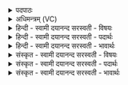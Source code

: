 <details><summary>पदपाठः</summary>

यस्मि॑न्। ऋचः॑। साम॑। यजू॑षि। यस्मि॑न्। प्रति॑ष्ठि॑ता। प्रति॑स्थ॒तेति॒ प्रति॑ऽस्थिता। र॒थ॒ना॒भावि॒वेति॑ रथना॒भौऽइ॑व। अ॒राः। यस्मि॑न्। चि॒त्तम्। सर्व॑म्। ओत॒मित्याऽउ॑तम्। प्र॒जाना॒मिति॑ प्र॒ऽजाना॑म्। तत्। मे॒। मनः॑। शि॒वस॑ङ्कल्प॒मिति॑ शि॒वऽस॑ङ्कल्पम्। अ॒स्तु। ५।
</details>

<details><summary>अधिमन्त्रम् (VC)</summary>

- मनो देवता
- शिवसङ्कल्प ऋषिः
- त्रिष्टुप्
- धैवतः
</details>

<details><summary>हिन्दी - स्वामी दयानन्द सरस्वती  - विषयः</summary>

फिर उसी विषय को अगले मन्त्र में कहा है ॥
</details>

<details><summary>हिन्दी - स्वामी दयानन्द सरस्वती  - पदार्थः</summary>

पदार्थान्वयभाषाः -  (यस्मिन्) जिस मन में (रथनाभाविव, अराः) जैसे रथ के पहिये के बीच के काष्ठ में अरा लगे होते हैं, वैसे (ऋचः) ऋग्वेद (साम) सामवेद (यजूंषि) यजुर्वेद (प्रतिष्ठिता) सब ओर से स्थित और (यस्मिन्) जिसमें अथर्ववेद स्थित है, (यस्मिन्) जिसमें (प्रजानाम्) प्राणियों का (सर्वम्) समग्र (चित्तम्) सर्व पदार्थसम्बन्धी ज्ञान (ओतम्) सूत में मणियों के समान संयुक्त है, (तत्) वह (मे) मेरा (मनः) मन (शिवसङ्कल्पम्) कल्याणकारी वेदादि सत्यशास्त्रों का प्रचाररूप सङ्कल्पवाला (अस्तु) हो ॥५ ॥
</details>

<details><summary>हिन्दी - स्वामी दयानन्द सरस्वती  - भावार्थः</summary>

भावार्थभाषाः -  इस मन्त्र में उपमा और वाचकलुप्तोपमालङ्कार हैं। हे मनुष्यो ! तुम लोगों को चाहिये कि जिस मन के स्वस्थ रहने में ही वेदादि विद्याओं का आधार और जिसमें सब व्यवहारों का ज्ञान एकत्र होता है, उस अन्तःकरण को विद्या और धर्म के आचरण से पवित्र करो ॥५ ॥
</details>

<details><summary>संस्कृत - स्वामी दयानन्द सरस्वती  - विषयः</summary>

पुनस्तमेव विषयमाह ॥
</details>

<details><summary>संस्कृत - स्वामी दयानन्द सरस्वती  - पदार्थः</summary>

पदार्थान्वयभाषाः -  रथनाभाविवारा यस्मिन् मनसि ऋचः साम यजूंषि प्रतिष्ठिता, यस्मिन्नथर्वाणः प्रतिष्ठिता भवन्ति, यस्मिन् प्रजानां सर्व चित्तमोतमस्ति, तन्मे मनः शिवसङ्कल्पमस्तु ॥५ ॥
</details>

<details><summary>संस्कृत - स्वामी दयानन्द सरस्वती  - भावार्थः</summary>

भावार्थभाषाः -  अत्रोपमावाचकलुप्तोपमालङ्कारौ। हे मनुष्याः ! युष्माभिर्यस्य स्वास्थ्य एव वेदादिपठनपाठनव्यवहारो घटते तत् मन एव वेदादिविद्याधारं यत्र सर्वेषां व्यवहाराणां ज्ञानं सञ्चितं भवति, तदन्तःकरणं विद्याधर्माचरणेन पवित्रं संपादनीयम् ॥५ ॥
</details>
